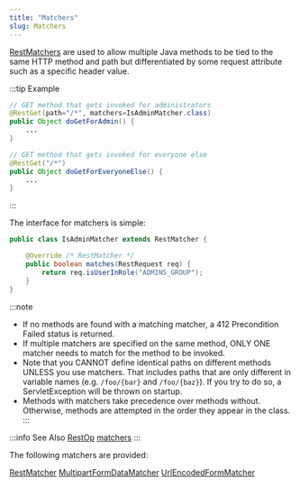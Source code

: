 ```yaml
---
title: "Matchers"
slug: Matchers
---
```


<a href="/site/apidocs/org/apache/juneau/rest/matcher/RestMatcher.html" target="_blank">RestMatchers</a> are used to allow multiple Java methods to
be tied to the same HTTP method and path but differentiated by some request attribute such as a specific header value.

:::tip Example
```java
// GET method that gets invoked for administrators
@RestGet(path="/*", matchers=IsAdminMatcher.class)
public Object doGetForAdmin() {
    ...
}

// GET method that gets invoked for everyone else
@RestGet("/*")
public Object doGetForEveryoneElse() {
    ...
}
```
:::

The interface for matchers is simple:

```java
public class IsAdminMatcher extends RestMatcher {

    @Override /* RestMatcher */
    public boolean matches(RestRequest req) {
        return req.isUserInRole("ADMINS_GROUP");
    }
}
```

:::note
- If no methods are found with a matching matcher, a 412 Precondition Failed status is returned.
- If multiple matchers are specified on the same method, ONLY ONE matcher needs to match for the method to be invoked.
- Note that you CANNOT define identical paths on different methods UNLESS you use matchers.
That includes paths that are only different in variable names (e.g. `/foo/{bar}` and `/foo/{baz}`).
If you try to do so, a ServletException will be thrown on startup.
- Methods with matchers take precedence over methods without.
Otherwise, methods are attempted in the order they appear in the class.
:::

:::info See Also
<tree>
<node-0><java-annotation><a href="/site/apidocs/org/apache/juneau/rest/annotation/RestOp.html" target="_blank">RestOp</a></java-annotation></node-0>
<node-1><java-method-annotation>[matchers](API_DOCS/org/apache/juneau/rest/annotation/RestOp.html#matchers)</java-method-annotation></node-1>
</tree>
:::

The following matchers are provided:

<tree>
<node-0><java-class><a href="/site/apidocs/org/apache/juneau/rest/matcher/RestMatcher.html" target="_blank">RestMatcher</a></java-class></node-0>
<node-1><java-class><a href="/site/apidocs/org/apache/juneau/rest/matcher/MultipartFormDataMatcher.html" target="_blank">MultipartFormDataMatcher</a></java-class></node-1>
<node-1><java-class><a href="/site/apidocs/org/apache/juneau/rest/matcher/UrlEncodedFormMatcher.html" target="_blank">UrlEncodedFormMatcher</a></java-class></node-1>
</tree>

